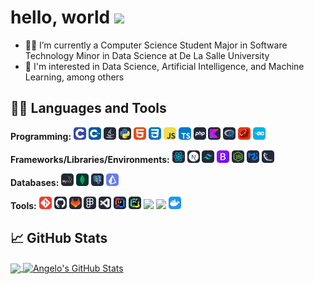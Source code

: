 # hello, world <img src="https://raw.githubusercontent.com/MartinHeinz/MartinHeinz/master/wave.gif" width="30">

  - 🧑‍🎓 I’m currently a Computer Science Student Major in Software Technology Minor in Data Science at De La Salle University
  - 💫 I'm interested in Data Science, Artificial Intelligence, and Machine Learning, among others

## 👨‍💻 Languages and Tools
**Programming:**
<code><img height="20" src="https://github.com/tandpfun/skill-icons/blob/main/icons/C.svg"></code>
<code><img height="20" src="https://github.com/tandpfun/skill-icons/blob/main/icons/CPP.svg"></code>
<code><img height="20" src="https://github.com/tandpfun/skill-icons/blob/main/icons/Java-Dark.svg"></code>
<code><img height="20" src="https://github.com/tandpfun/skill-icons/blob/main/icons/Python-Dark.svg"></code>
<code><img height="20" src="https://github.com/tandpfun/skill-icons/blob/main/icons/HTML.svg"></code>
<code><img height="20" src="https://github.com/tandpfun/skill-icons/blob/main/icons/CSS.svg"></code>
<code><img height="20" src="https://github.com/tandpfun/skill-icons/blob/main/icons/JavaScript.svg"></code>
<code><img height="20" src="https://github.com/tandpfun/skill-icons/blob/main/icons/TypeScript.svg"></code>
<code><img height="20" src="https://github.com/tandpfun/skill-icons/blob/main/icons/PHP-Dark.svg"></code>
<code><img height="20" src="https://github.com/tandpfun/skill-icons/blob/main/icons/Kotlin-Dark.svg"></code>
<code><img height="20" src="https://github.com/tandpfun/skill-icons/blob/main/icons/R-Dark.svg"></code>
<code><img height="20" src="https://github.com/tandpfun/skill-icons/blob/main/icons/Ruby.svg"></code>
<code><img height="20" src="https://github.com/tandpfun/skill-icons/blob/main/icons/GoLang.svg"></code>

**Frameworks/Libraries/Environments:**
<code><img height="20" src="https://github.com/tandpfun/skill-icons/blob/main/icons/React-Dark.svg"></code>
<code><img height="20" src="https://github.com/tandpfun/skill-icons/blob/main/icons/NextJS-Dark.svg"></code>
<code><img height="20" src="https://github.com/tandpfun/skill-icons/blob/main/icons/TailwindCSS-Dark.svg"></code>
<code><img height="20" src="https://github.com/tandpfun/skill-icons/blob/main/icons/Bootstrap.svg"></code>
<code><img height="20" src="https://github.com/tandpfun/skill-icons/blob/main/icons/NodeJS-Dark.svg"></code>
<code><img height="20" src="https://github.com/tandpfun/skill-icons/blob/main/icons/MaterialUI-Dark.svg"></code>
<code><img height="20" src="https://github.com/tandpfun/skill-icons/blob/main/icons/Flask-Dark.svg"></code>

**Databases:**
<code><img height="20" src="https://github.com/tandpfun/skill-icons/blob/main/icons/MySQL-Dark.svg"></code>
<code><img height="20" src="https://github.com/tandpfun/skill-icons/blob/main/icons/MongoDB.svg"></code>
<code><img height="20" src="https://github.com/tandpfun/skill-icons/blob/main/icons/PostgreSQL-Dark.svg"></code>
<code><img height="20" src="https://github.com/tandpfun/skill-icons/blob/main/icons/Prisma.svg"></code>

**Tools:**
<code><img height="20" src="https://github.com/tandpfun/skill-icons/blob/main/icons/Git.svg"></code>
<code><img height="20" src="https://github.com/tandpfun/skill-icons/blob/main/icons/Github-Dark.svg"></code>
<code><img height="20" src="https://github.com/tandpfun/skill-icons/blob/main/icons/GitLab-Dark.svg"></code>
<code><img height="20" src="https://github.com/tandpfun/skill-icons/blob/main/icons/Figma-Dark.svg"></code>
<code><img height="20" src="https://github.com/tandpfun/skill-icons/blob/main/icons/VSCode-Dark.svg"></code>
<code><img height="20" src="https://github.com/tandpfun/skill-icons/blob/main/icons/Idea-Dark.svg"></code>
<code><img height="20" src="https://github.com/tandpfun/skill-icons/blob/main/icons/PyCharm-Dark.svg"></code>
<code><img height="20" src="https://github.com/tandpfun/skill-icons/blob/main/icons/WebStorm-Dark.svg"></code>
<code><img height="20" src="https://github.com/tandpfun/skill-icons/blob/main/icons/Anaconda-Dark.svg"></code>
<code><img height="20" src="https://github.com/tandpfun/skill-icons/blob/main/icons/Docker.svg"></code>

## 📈 GitHub Stats
<a href="https://github.com/angelocguerra">
  <img align="center" src="https://github-readme-stats.vercel.app/api/top-langs/?username=angelocguerra&hide=java,html,tex&title_color=ffffff&text_color=c9cacc&icon_color=2bbc8a&bg_color=1d1f21&langs_count=3" />
</a>

<a href="https://github.com/angelocguerra">
  <img align="center" src="https://github-readme-stats.vercel.app/api?username=angelocguerra&show_icons=true&line_height=27&count_private=true&title_color=ffffff&text_color=c9cacc&icon_color=2bbc8a&bg_color=1d1f21" alt="Angelo's GitHub Stats" />
</a>
